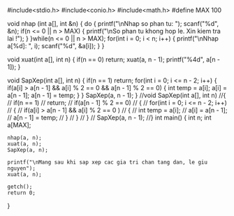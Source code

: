 #include<stdio.h>
#include<conio.h>
#include<math.h>
#define MAX 100

void nhap (int a[], int &n)
{
	do
	{
		printf("\nNhap so phan tu: ");
		scanf("%d", &n);
		if(n <= 0 || n > MAX)
		{
			printf("\nSo phan tu khong hop le. Xin kiem tra lai !");
		}
	}while(n <= 0 || n > MAX);
	for(int i = 0; i < n; i++)
	{
		printf("\nNhap a[%d]: ", i);
		scanf("%d", &a[i]);
	}
}

void xuat(int a[], int n)
{
	if(n == 0)
		return;
	xuat(a, n - 1);
	printf("%4d", a[n - 1]);
}

void SapXep(int a[], int n)
{
	if(n == 1)
		return;
	for(int i = 0; i <= n - 2; i++)
	{
		if(a[i] > a[n - 1] && a[i] % 2 == 0 && a[n - 1] % 2 == 0)
		{
			int temp = a[i];
			a[i] = a[n - 1];
			a[n - 1] = temp;
		}
	}
	SapXep(a, n - 1);
}
//void SapXep(int a[], int n)
//{
//	if(n == 1)
//		return;
//	if(a[n - 1] % 2 == 0)
//	{
//		for(int i = 0; i <= n - 2; i++)
//		{
//			if(a[i] > a[n - 1] && a[i] % 2 == 0 )
//			{
//				int temp = a[i];
//				a[i] = a[n - 1];
//				a[n - 1] = temp;
//			}
//		}
//	}
//	SapXep(a, n - 1);
//}
int main()
{
	int n;
	int a[MAX];

	nhap(a, n);
	xuat(a, n);
	SapXep(a, n);

	printf("\nMang sau khi sap xep cac gia tri chan tang dan, le giu nguyen");
	xuat(a, n);

	getch();
	return 0;
}
